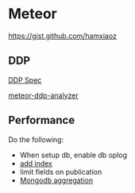 # Meteor

https://gist.github.com/hamxiaoz

## DDP
[DDP Spec](https://github.com/meteor/meteor/blob/devel/packages/ddp/DDP.md)

[meteor-ddp-analyzer](https://github.com/arunoda/meteor-ddp-analyzer)

## Performance

Do the following:
- When setup db, enable db oplog
- [add index](https://kadira.io/academy/meteor-performance-101/content/make-your-app-faster#learn-indexing)
- limit fields on publication
- [Mongodb aggregation](https://kadira.io/academy/meteor-performance-101/content/make-your-app-faster#do-server-side-aggregations)

